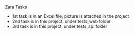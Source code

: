Zara Tasks

- 1st task is in an Excel file, picture is attached in the project
- 2nd task is in this project, under tests_web folder
- 3rd task is in this project, under tests_api folder
